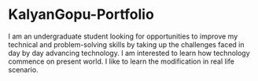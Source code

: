 # KalyanGopu-Portfolio

I am an undergraduate student looking for opportunities to improve my technical and problem-solving skills by taking up the challenges faced in day by day advancing technology. I am interested to learn how technology commence on present world. I like to learn the modification in real life scenario.

